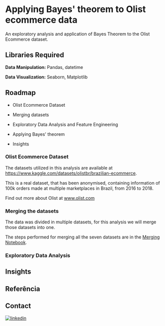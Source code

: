 
# Applying Bayes' theorem to Olist ecommerce data

An exploratory analysis and application of Bayes Theorem to the Olist Ecommerce dataset.

## Libraries Required

**Data Manipulation:** Pandas, datetime

**Data Visualization:** Seaborn, Matplotlib




## Roadmap

- Olist Ecommerce Dataset

- Merging datasets

- Exploratory Data Analysis and Feature Engineering

- Applying Bayes' theorem

- Insights




### Olist Ecommerce Dataset

The datasets utilized in this analysis are available at https://www.kaggle.com/datasets/olistbr/brazilian-ecommerce.

This is a real dataset, that has been anonymised, containing information of 100k orders made at multiple marketplaces in Brazil, from 2016 to 2018.

Find out more about Olist at www.olist.com

### Merging the datasets

The data was divided in multiple datasets, for this analysis we will merge those datasets into one.

The steps performed for merging all the seven datasets are in the [Merging Notebook](https://github.com/joaofranca13/olist-bayes/blob/master/src/merging.ipynb). 

### Exploratory Data Analysis


## Insights



## Referência


## Contact
[![linkedin](https://img.shields.io/badge/linkedin-0A66C2?style=for-the-badge&logo=linkedin&logoColor=white)](https://www.linkedin.com/in/joaofranca13/)

